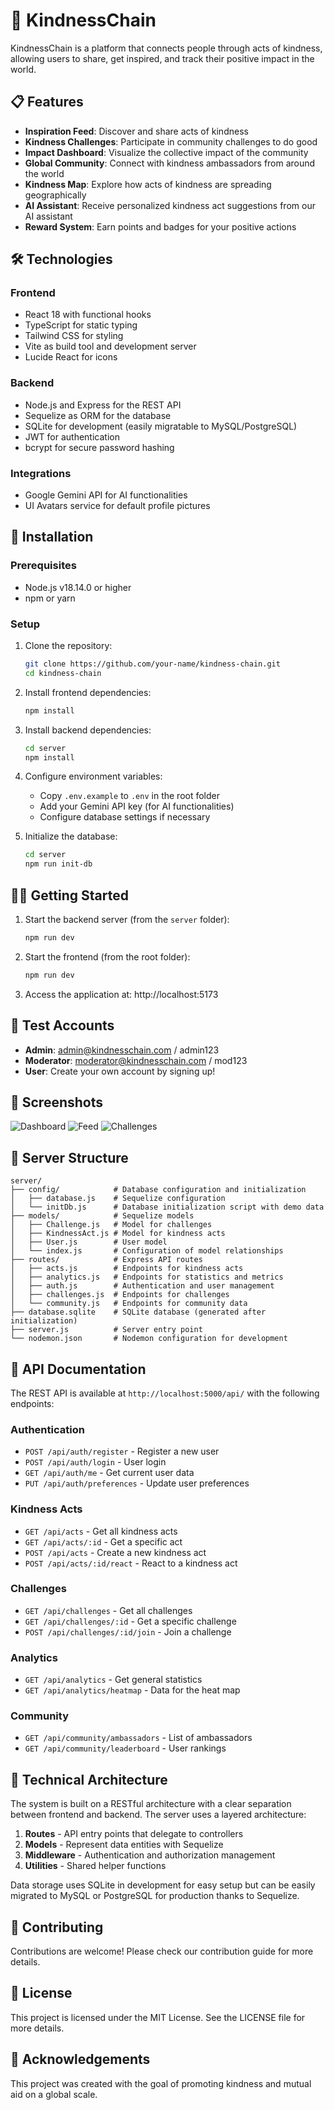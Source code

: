# 🌟 KindnessChain

KindnessChain is a platform that connects people through acts of kindness, allowing users to share, get inspired, and track their positive impact in the world.

## 📋 Features

- **Inspiration Feed**: Discover and share acts of kindness
- **Kindness Challenges**: Participate in community challenges to do good
- **Impact Dashboard**: Visualize the collective impact of the community
- **Global Community**: Connect with kindness ambassadors from around the world
- **Kindness Map**: Explore how acts of kindness are spreading geographically
- **AI Assistant**: Receive personalized kindness act suggestions from our AI assistant
- **Reward System**: Earn points and badges for your positive actions

## 🛠️ Technologies

### Frontend
- React 18 with functional hooks
- TypeScript for static typing
- Tailwind CSS for styling
- Vite as build tool and development server
- Lucide React for icons

### Backend
- Node.js and Express for the REST API
- Sequelize as ORM for the database
- SQLite for development (easily migratable to MySQL/PostgreSQL)
- JWT for authentication
- bcrypt for secure password hashing

### Integrations
- Google Gemini API for AI functionalities
- UI Avatars service for default profile pictures

## 🚀 Installation

### Prerequisites

- Node.js v18.14.0 or higher
- npm or yarn

### Setup

1. Clone the repository:
   ```bash
   git clone https://github.com/your-name/kindness-chain.git
   cd kindness-chain
   ```

2. Install frontend dependencies:
   ```bash
   npm install
   ```

3. Install backend dependencies:
   ```bash
   cd server
   npm install
   ```

4. Configure environment variables:
   - Copy `.env.example` to `.env` in the root folder
   - Add your Gemini API key (for AI functionalities)
   - Configure database settings if necessary

5. Initialize the database:
   ```bash
   cd server
   npm run init-db
   ```

## 🏃‍♂️ Getting Started

1. Start the backend server (from the `server` folder):
   ```bash
   npm run dev
   ```

2. Start the frontend (from the root folder):
   ```bash
   npm run dev
   ```

3. Access the application at: http://localhost:5173

## 👥 Test Accounts

- **Admin**: admin@kindnesschain.com / admin123
- **Moderator**: moderator@kindnesschain.com / mod123
- **User**: Create your own account by signing up!

## 📱 Screenshots

![Dashboard](docs/images/dashboard.png)
![Feed](docs/images/feed.png)
![Challenges](docs/images/challenges.png)

## 📂 Server Structure

```
server/
├── config/            # Database configuration and initialization
│   ├── database.js    # Sequelize configuration
│   └── initDb.js      # Database initialization script with demo data
├── models/            # Sequelize models
│   ├── Challenge.js   # Model for challenges
│   ├── KindnessAct.js # Model for kindness acts
│   ├── User.js        # User model
│   └── index.js       # Configuration of model relationships
├── routes/            # Express API routes
│   ├── acts.js        # Endpoints for kindness acts
│   ├── analytics.js   # Endpoints for statistics and metrics
│   ├── auth.js        # Authentication and user management
│   ├── challenges.js  # Endpoints for challenges
│   └── community.js   # Endpoints for community data
├── database.sqlite    # SQLite database (generated after initialization)
├── server.js          # Server entry point
└── nodemon.json       # Nodemon configuration for development
```

## 📡 API Documentation

The REST API is available at `http://localhost:5000/api/` with the following endpoints:

### Authentication
- `POST /api/auth/register` - Register a new user
- `POST /api/auth/login` - User login
- `GET /api/auth/me` - Get current user data
- `PUT /api/auth/preferences` - Update user preferences

### Kindness Acts
- `GET /api/acts` - Get all kindness acts
- `GET /api/acts/:id` - Get a specific act
- `POST /api/acts` - Create a new kindness act
- `POST /api/acts/:id/react` - React to a kindness act

### Challenges
- `GET /api/challenges` - Get all challenges
- `GET /api/challenges/:id` - Get a specific challenge
- `POST /api/challenges/:id/join` - Join a challenge

### Analytics
- `GET /api/analytics` - Get general statistics
- `GET /api/analytics/heatmap` - Data for the heat map

### Community
- `GET /api/community/ambassadors` - List of ambassadors
- `GET /api/community/leaderboard` - User rankings

## 🔧 Technical Architecture

The system is built on a RESTful architecture with a clear separation between frontend and backend. The server uses a layered architecture:

1. **Routes** - API entry points that delegate to controllers
2. **Models** - Represent data entities with Sequelize
3. **Middleware** - Authentication and authorization management
4. **Utilities** - Shared helper functions

Data storage uses SQLite in development for easy setup but can be easily migrated to MySQL or PostgreSQL for production thanks to Sequelize.

## 🤝 Contributing

Contributions are welcome! Please check our contribution guide for more details.

## 📝 License

This project is licensed under the MIT License. See the LICENSE file for more details.

## 💖 Acknowledgements

This project was created with the goal of promoting kindness and mutual aid on a global scale.
